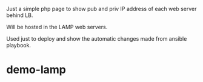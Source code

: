 Just a simple php page to show pub and priv IP address of each web server behind LB.

Will be hosted in the LAMP web servers. 

Used just to deploy and show the automatic changes made from ansible playbook.
# demo-lamp
